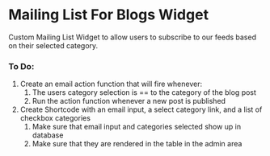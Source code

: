 # Mailing List For Blogs Widget

Custom Mailing List Widget to allow users to subscribe to our feeds based on their selected category.


### To Do:
1. Create an email action function that will fire whenever:
    1. The users category selection is == to the category of the blog post
    2. Run the action function whenever a new post is published
2. Create Shortcode with an email input, a select category link, and a list of checkbox categories
    1. Make sure that email input and categories selected show up in database
    2. Make sure that they are rendered in the table in the admin area
